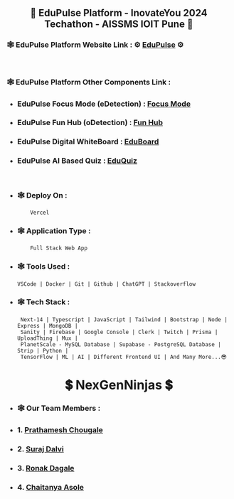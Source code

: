 <!-- EduPulse Readme File -->

<!-- Website Name -->
<h2 align="center"> 🔵 EduPulse Platform - InovateYou 2024 Techathon - AISSMS IOIT Pune 🔵 </h2>

<!-- Website Link -->
### 🕸️ EduPulse Platform Website Link : ⚙️ [EduPulse](https://eduopulse.vercel.app "Visit EduPulse Platform") ⚙️
<br>

<!-- EduPulse Platform Other Components Link -->
### 🕸️ EduPulse Platform Other Components Link :
- ### EduPulse Focus Mode (eDetection) : [Focus Mode](https://edetection.vercel.app "EduPulse Focus Mode") 
- ### EduPulse Fun Hub (oDetection) : [Fun Hub](https://odetection.vercel.app "EduPulse Fun Hub") 
- ### EduPulse Digital WhiteBoard : [EduBoard](https://eboard.onrender.com/ "EduPulse EduBoard") 
- ### EduPulse AI Based Quiz : [EduQuiz](https://quizmify.vercel.app/ "EduPulse EduQuiz")

<br>

<!-- Website Details -->
- ### **🕸️ Deploy On :**
          Vercel
  
- ### **🕸️ Application Type :**
          Full Stack Web App
  
- ### **🕸️ Tools Used :**
      VSCode | Docker | Git | Github | ChatGPT | Stackoverflow 

- ### **🕸️ Tech Stack :**
       Next-14 | Typescript | JavaScript | Tailwind | Bootstrap | Node | Express | MongoDB |
       Sanity | Firebase | Google Console | Clerk | Twitch | Prisma | UploadThing | Mux |
       PlanetScale - MySQL Database | Supabase - PostgreSQL Database | Strip | Python |
       TensorFlow | ML | AI | Different Frontend UI | And Many More...😎

<!-- Team Name -->
<h1 align="center"> 💲 NexGenNinjas 💲 </h1>

<!-- Team Member Details -->
- ### **🕸️ Our Team Members :**
- ###  1. [Prathamesh Chougale](https://www.linkedin.com/in/prathamesh-chougale/ "Prathamesh Chougale Profile")
- ###  2. [Suraj Dalvi](https://www.linkedin.com/in/suraj-dalvi-929644247/ "Suraj Dalvi Profile")
- ###  3. [Ronak Dagale](https://www.linkedin.com/in/ronak-dagale-83561923b/ "Ronak Dagale Profile")
- ###  4. [Chaitanya Asole](https://www.linkedin.com/in/chaitanya-asole/ "Chaitanya Asole Profile")
   
